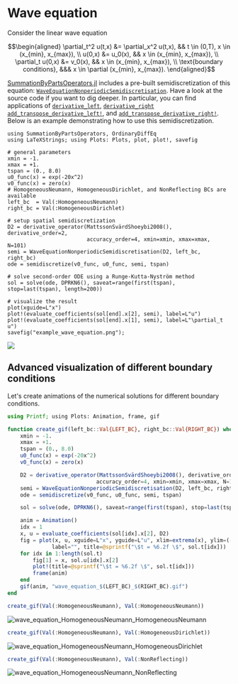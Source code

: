 # Wave equation

Consider the linear wave equation

```math
\begin{aligned}
    \partial_t^2 u(t,x) &= \partial_x^2 u(t,x), && t \in (0,T), x \in (x_{min}, x_{max}), \\
    u(0,x) &= u_0(x), && x \in (x_{min}, x_{max}), \\
    \partial_t u(0,x) &= v_0(x), && x \in (x_{min}, x_{max}), \\
    \text{boundary conditions}, &&& x \in \partial (x_{min}, x_{max}).
\end{aligned}
```

[SummationByPartsOperators.jl](https://github.com/ranocha/SummationByPartsOperators.jl)
includes a pre-built semidiscretization of this equation:
[`WaveEquationNonperiodicSemidiscretisation`](@ref).
Have a look at the source code if you want to dig deeper.
In particular, you can find applications of
[`derivative_left`](@ref), [`derivative_right`](@ref)
[`add_transpose_derivative_left!`](@ref), and [`add_transpose_derivative_right!`](@ref).
Below is an example demonstrating how to use this semidiscretization.


```@example wave_equation
using SummationByPartsOperators, OrdinaryDiffEq
using LaTeXStrings; using Plots: Plots, plot, plot!, savefig

# general parameters
xmin = -1.
xmax = +1.
tspan = (0., 8.0)
u0_func(x) = exp(-20x^2)
v0_func(x) = zero(x)
# HomogeneousNeumann, HomogeneousDirichlet, and NonReflecting BCs are available
left_bc  = Val(:HomogeneousNeumann)
right_bc = Val(:HomogeneousDirichlet)

# setup spatial semidiscretization
D2 = derivative_operator(MattssonSvärdShoeybi2008(), derivative_order=2,
                         accuracy_order=4, xmin=xmin, xmax=xmax, N=101)
semi = WaveEquationNonperiodicSemidiscretisation(D2, left_bc, right_bc)
ode = semidiscretize(v0_func, u0_func, semi, tspan)

# solve second-order ODE using a Runge-Kutta-Nyström method
sol = solve(ode, DPRKN6(), saveat=range(first(tspan), stop=last(tspan), length=200))

# visualize the result
plot(xguide=L"x")
plot!(evaluate_coefficients(sol[end].x[2], semi), label=L"u")
plot!(evaluate_coefficients(sol[end].x[1], semi), label=L"\partial_t u")
savefig("example_wave_equation.png");
```

![](example_wave_equation.png)


## Advanced visualization of different boundary conditions

Let's create animations of the numerical solutions for different
boundary conditions.

```julia
using Printf; using Plots: Animation, frame, gif

function create_gif(left_bc::Val{LEFT_BC}, right_bc::Val{RIGHT_BC}) where {LEFT_BC, RIGHT_BC}
    xmin = -1.
    xmax = +1.
    tspan = (0., 8.0)
    u0_func(x) = exp(-20x^2)
    v0_func(x) = zero(x)

    D2 = derivative_operator(MattssonSvärdShoeybi2008(), derivative_order=2,
                            accuracy_order=4, xmin=xmin, xmax=xmax, N=101)
    semi = WaveEquationNonperiodicSemidiscretisation(D2, left_bc, right_bc)
    ode = semidiscretize(v0_func, u0_func, semi, tspan)

    sol = solve(ode, DPRKN6(), saveat=range(first(tspan), stop=last(tspan), length=200))

    anim = Animation()
    idx = 1
    x, u = evaluate_coefficients(sol[idx].x[2], D2)
    fig = plot(x, u, xguide=L"x", yguide=L"u", xlim=extrema(x), ylim=(-1.05, 1.05),
              label="", title=@sprintf("\$t = %6.2f \$", sol.t[idx]))
    for idx in 1:length(sol.t)
        fig[1] = x, sol.u[idx].x[2]
        plot!(title=@sprintf("\$t = %6.2f \$", sol.t[idx]))
        frame(anim)
    end
    gif(anim, "wave_equation_$(LEFT_BC)_$(RIGHT_BC).gif")
end

create_gif(Val(:HomogeneousNeumann), Val(:HomogeneousNeumann))
```

![wave_equation_HomogeneousNeumann_HomogeneousNeumann]()

```julia
create_gif(Val(:HomogeneousNeumann), Val(:HomogeneousDirichlet))
```

![wave_equation_HomogeneousNeumann_HomogeneousDirichlet]()

```julia
create_gif(Val(:HomogeneousNeumann), Val(:NonReflecting))
```

![wave_equation_HomogeneousNeumann_NonReflecting]()
